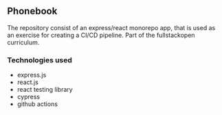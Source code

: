 ## Phonebook

The repository consist of an express/react monorepo app, that is used as an exercise for creating a CI/CD pipeline. Part of the fullstackopen curriculum.

### Technologies used

- express.js
- react.js
- react testing library
- cypress
- github actions
